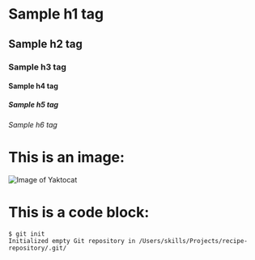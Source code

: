 # Sample h1 tag 
## Sample h2 tag 
### Sample h3 tag 
#### Sample h4 tag 
##### Sample h5 tag 
###### Sample h6 tag 

# This is an image: 
![Image of Yaktocat](https://octodex.github.com/images/yaktocat.png)

# This is a code block: 
```
$ git init
Initialized empty Git repository in /Users/skills/Projects/recipe-repository/.git/
```
